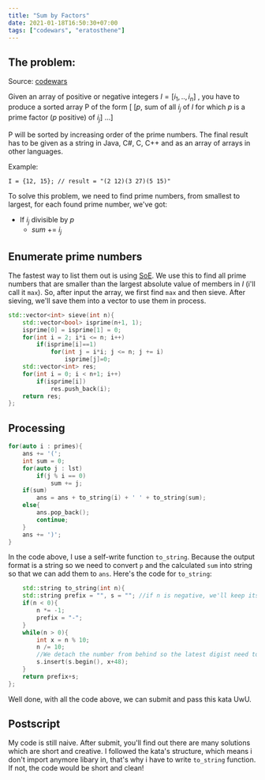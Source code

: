 ```yaml
---
title: "Sum by Factors"
date: 2021-01-18T16:50:30+07:00
tags: ["codewars", "eratosthene"]
---
```


## The problem:
Source: [codewars](https://www.codewars.com/kata/54d496788776e49e6b00052f)

Given an array of positive or negative integers $I = [i_1, .., i_n]$ , you have to produce a sorted array P of the form [ [$p$, sum of all $i_j$ of $I$ for which $p$ is a prime factor ($p$ positive) of $i_j$] ...]

P will be sorted by increasing order of the prime numbers. The final result has to be given as a string in Java, C#, C, C++ and as an array of arrays in other languages.

Example:
```
I = {12, 15}; // result = "(2 12)(3 27)(5 15)"
```
To solve this problem, we need to find prime numbers, from smallest to largest, for each found prime number, we've got:
- If $i_j$ divisible by $p$
    - $sum$ += $i_j$

## Enumerate prime numbers
The fastest way to list them out is using [SoE](https://en.wikipedia.org/wiki/Sieve_of_Eratosthenes). We use this to find all prime numbers that are smaller than the largest absolute value of members in $I$ (i'll call it `max`). So, after input the array, we first find `max` and then sieve. After sieving, we'll save them into a vector to use them in process.
```cpp
std::vector<int> sieve(int n){
    std::vector<bool> isprime(n+1, 1);
    isprime[0] = isprime[1] = 0;
    for(int i = 2; i*i <= n; i++)
        if(isprime[i]==1)
            for(int j = i*i; j <= n; j += i)
                isprime[j]=0;
    std::vector<int> res;
    for(int i = 0; i < n+1; i++)
        if(isprime[i])
            res.push_back(i);
    return res;
};
```
## Processing
```cpp
for(auto i : primes){
    ans += '(';
    int sum = 0;
    for(auto j : lst)
        if(j % i == 0)
            sum += j;
    if(sum)
        ans = ans + to_string(i) + ' ' + to_string(sum);
    else{
        ans.pop_back();
        continue;
    }
    ans += ')';
}
```
In the code above, I use a self-write function `to_string`. Because the output format is a string so we need to convert `p` and the calculated `sum` into string so that we can add them to `ans`. Here's the code for `to_string`:
```cpp
    std::string to_string(int n){
    std::string prefix = "", s = ""; //if n is negative, we'll keep its "-"
    if(n < 0){
        n *= -1;
        prefix = "-";
    }
    while(n > 0){
        int x = n % 10;
        n /= 10;
        //We detach the number from behind so the latest digist need to be put at the front
        s.insert(s.begin(), x+48); 
    }
    return prefix+s;
};
```
Well done, with all the code above, we can submit and pass this kata UwU.
## Postscript
My code is still naive. After submit, you'll find out there are many solutions which are short and creative. I followed the kata's structure, which means i don't import anymore libary in, that's why i have to write `to_string` function. If not, the code would be short and clean! 